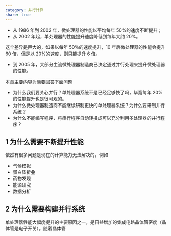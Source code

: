 ```yaml
---
category: 并行计算
share: true
---
```


- 从 1986 年到 2002 年，微处理器的性能以平均每年 50%的速度不断提升；
- 从 2002 年起，单处理器的性能提升速度降低到每年大约 20%。

这个差异是巨大的，如果以每年 50%的速度提升，10 年后微处理器的性能会提升 60 倍，但是以 20%的速度，则只能提升 6 倍。

- 到 2005 年，大部分主流微处理器制造商已决定通过并行处理来提升微处理器的性能。

本章主要内容为简要回答下面问题

- 为什么我们要关心并行？单处理器系统不是已经足够快了吗，毕竟每年 20%的性能提升也是很可观的。
- 为什么微处理器制造商不能继续研制更快的单处理器系统？为什么要研制并行系统？
- 为什么不能编写程序，将串行程序自动转换成可以充分利用多处理器的并行程序？

## 1 为什么需要不断提升性能

依然有很多问题是现在的计算能力无法解决的，例如

- 气候模拟
- 蛋白质折叠
- 药物发现
- 能源研究
- 数据分析

## 2 为什么需要构建并行系统

单处理器性能大幅度提升的主要原因之一，是日益增加的集成电路晶体管密度（晶体管是电子开关）。随着晶体管